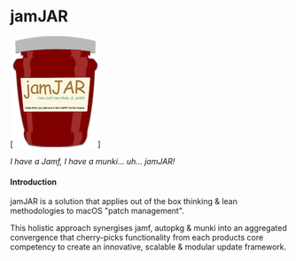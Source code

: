 # jamJAR

[![jamJAR-logo](/images/jamJAR-200.png)]

_I have a Jamf, I have a munki... uh... jamJAR!_

#### Introduction

jamJAR is a solution that applies out of the box thinking & lean methodologies to macOS "patch management".

This holistic approach synergises jamf, autopkg & munki into an aggregated convergence that cherry-picks functionality from each products core competency to create an innovative, scalable & modular update framework.
